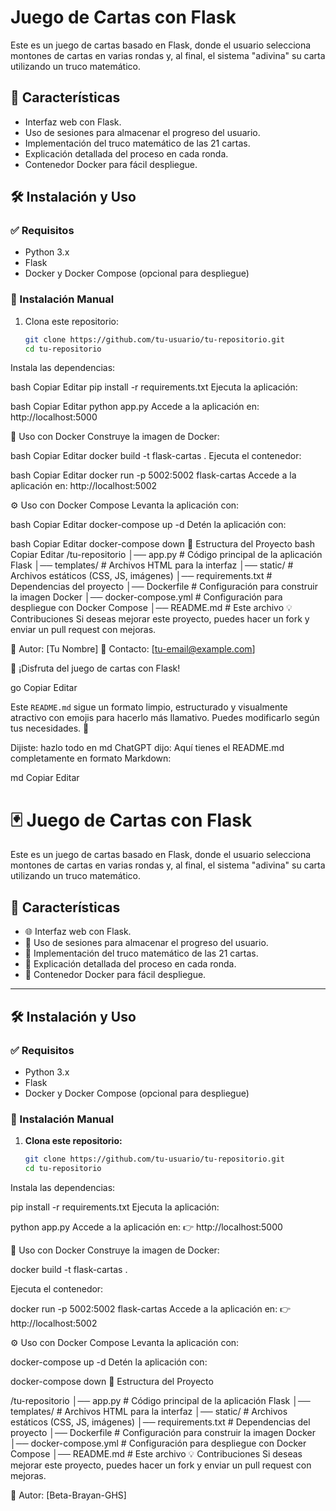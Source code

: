 # Juego de Cartas con Flask

Este es un juego de cartas basado en Flask, donde el usuario selecciona montones de cartas en varias rondas y, al final, el sistema "adivina" su carta utilizando un truco matemático.

## 🚀 Características

- Interfaz web con Flask.
- Uso de sesiones para almacenar el progreso del usuario.
- Implementación del truco matemático de las 21 cartas.
- Explicación detallada del proceso en cada ronda.
- Contenedor Docker para fácil despliegue.

## 🛠 Instalación y Uso

### ✅ Requisitos

- Python 3.x
- Flask
- Docker y Docker Compose (opcional para despliegue)

### 📌 Instalación Manual

1. Clona este repositorio:

   ```bash
   git clone https://github.com/tu-usuario/tu-repositorio.git
   cd tu-repositorio
Instala las dependencias:

bash
Copiar
Editar
pip install -r requirements.txt
Ejecuta la aplicación:

bash
Copiar
Editar
python app.py
Accede a la aplicación en: http://localhost:5000

🐳 Uso con Docker
Construye la imagen de Docker:

bash
Copiar
Editar
docker build -t flask-cartas .
Ejecuta el contenedor:

bash
Copiar
Editar
docker run -p 5002:5002 flask-cartas
Accede a la aplicación en: http://localhost:5002

⚙️ Uso con Docker Compose
Levanta la aplicación con:

bash
Copiar
Editar
docker-compose up -d
Detén la aplicación con:

bash
Copiar
Editar
docker-compose down
📂 Estructura del Proyecto
bash
Copiar
Editar
/tu-repositorio
│── app.py                  # Código principal de la aplicación Flask
│── templates/              # Archivos HTML para la interfaz
│── static/                 # Archivos estáticos (CSS, JS, imágenes)
│── requirements.txt        # Dependencias del proyecto
│── Dockerfile              # Configuración para construir la imagen Docker
│── docker-compose.yml      # Configuración para despliegue con Docker Compose
│── README.md               # Este archivo
💡 Contribuciones
Si deseas mejorar este proyecto, puedes hacer un fork y enviar un pull request con mejoras.

📌 Autor: [Tu Nombre]
📧 Contacto: [tu-email@example.com]

🚀 ¡Disfruta del juego de cartas con Flask!

go
Copiar
Editar

Este `README.md` sigue un formato limpio, estructurado y visualmente atractivo con emojis para hacerlo más llamativo. Puedes modificarlo según tus necesidades. 🚀





Dijiste:
hazlo todo en md 
ChatGPT dijo:
Aquí tienes el README.md completamente en formato Markdown:

md
Copiar
Editar
# 🃏 Juego de Cartas con Flask

Este es un juego de cartas basado en Flask, donde el usuario selecciona montones de cartas en varias rondas y, al final, el sistema "adivina" su carta utilizando un truco matemático.

## 🚀 Características

- 🌐 Interfaz web con Flask.
- 📌 Uso de sesiones para almacenar el progreso del usuario.
- 🎩 Implementación del truco matemático de las 21 cartas.
- 📖 Explicación detallada del proceso en cada ronda.
- 🐳 Contenedor Docker para fácil despliegue.

---

## 🛠 Instalación y Uso

### ✅ Requisitos

- Python 3.x
- Flask
- Docker y Docker Compose (opcional para despliegue)

### 📌 Instalación Manual

1. **Clona este repositorio:**
   ```bash
   git clone https://github.com/tu-usuario/tu-repositorio.git
   cd tu-repositorio
Instala las dependencias:


pip install -r requirements.txt
Ejecuta la aplicación:


python app.py
Accede a la aplicación en:
👉 http://localhost:5000

🐳 Uso con Docker
Construye la imagen de Docker:


docker build -t flask-cartas .

Ejecuta el contenedor:


docker run -p 5002:5002 flask-cartas
Accede a la aplicación en:
👉 http://localhost:5002

⚙️ Uso con Docker Compose
Levanta la aplicación con:


docker-compose up -d
Detén la aplicación con:


docker-compose down
📂 Estructura del Proyecto

/tu-repositorio
│── app.py                  # Código principal de la aplicación Flask
│── templates/              # Archivos HTML para la interfaz
│── static/                 # Archivos estáticos (CSS, JS, imágenes)
│── requirements.txt        # Dependencias del proyecto
│── Dockerfile              # Configuración para construir la imagen Docker
│── docker-compose.yml      # Configuración para despliegue con Docker Compose
│── README.md               # Este archivo
💡 Contribuciones
Si deseas mejorar este proyecto, puedes hacer un fork y enviar un pull request con mejoras.

📌 Autor: [Beta-Brayan-GHS]
